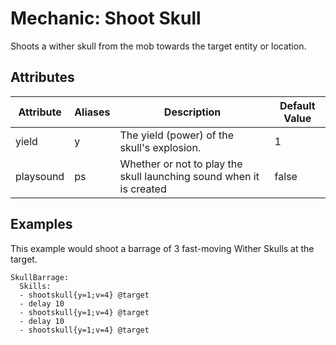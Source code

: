 Mechanic: Shoot Skull
=====================

Shoots a wither skull from the mob towards the target entity or
location.

Attributes
----------

| Attribute | Aliases | Description                                                         | Default Value |
|-----------|---------|---------------------------------------------------------------------|---------------|
| yield     | y       | The yield (power) of the skull's explosion.                         | 1             |
| playsound | ps      | Whether or not to play the skull launching sound when it is created | false         |

  

Examples
--------

This example would shoot a barrage of 3 fast-moving Wither Skulls at the
target.

    SkullBarrage:
      Skills:
      - shootskull{y=1;v=4} @target
      - delay 10
      - shootskull{y=1;v=4} @target
      - delay 10
      - shootskull{y=1;v=4} @target
